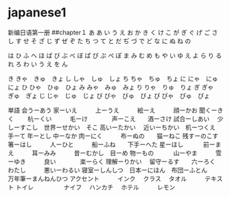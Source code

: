 # japanese1
新编日语第一册
##chapter１
あ
あ い う え お
か き く け こ が ぎ ぐ げ ご
さ し す せ そ ざ じ ず ぜ ぞ
た ち つ て と だ ぢ づ で ど
な に ぬ ね の

は ひ ふ へ ほ ば び ぶ べ ぼ ぱ ぴ ぷ ぺ ぽ
ま み む め も
や い ゆ え よ
ら り る れ ろ
わ い う え を
ん

き きゃ　きゅ　きょ
し しゃ　しゅ　しょ
ち ちゃ　ちゅ　ちょ
に にゃ　にゅ　にょ
ひ ひゃ　ひゅ　ひょ
み みゃ　みゅ　みょ
り りゃ　りゅ　りょ
ぎ ぎゃ　ぎゅ　ぎょ
じ じゃ　じゅ　じょ
び びゃ　びゅ　びょ
ぴ ぴゃ　ぴゅ　ぴょ

単語
会うーあう      家ーいえ　　　上ーうえ　　　絵ーえ　　　顔ーかお
聞くーきく　　  杭ーくい　　　毛ーけ　　　　声ーこえ　　酒ーさけ
試合ーしあい　  少しーすこし　世界ーせかい　そこ
高いーたかい　  近いーちかい　机ーつくえ　　手ーて
年ーとし       中ーなか     肉ーにく　　　布ーぬの　　猫ーねこ
残すーのこす　  箸ーはし　　　人ーひと　　　船ーふね　　下手ーへた
星ーほし　　　  前ーまえ　　　耳ーみみ　　　昔ーむかし　目ーめ
物ーもの　　　  山ーやま　　　雪ーゆき　　　良い　　　　楽ーらく
理解ーりかい　  留守ーるす　　六ーろく　　　わたし　　　悪いーわるい
寝室ーしんしつ　日本ーにほん　布団ーふとん　　　　　　　万年筆ーまんねんひつ
アクセント　　　インク　     クラス　     タオル　　　テキスト
トイレ　　　　　ナイフ　     ハンカチ　   ホテル　　　レモン

